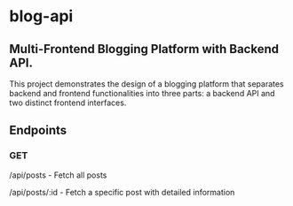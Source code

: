 # blog-api

## Multi-Frontend Blogging Platform with Backend API.

This project demonstrates the design of a blogging platform that separates backend and frontend functionalities into three parts: a backend API and two distinct frontend interfaces.

## Endpoints

### GET

/api/posts - Fetch all posts

/api/posts/:id - Fetch a specific post with detailed information
